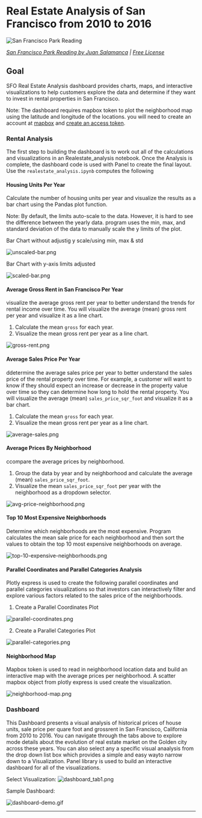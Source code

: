 # Real Estate Analysis of San Francisco from 2010 to 2016

![San Francisco Park Reading](Images/san-francisco-park-reading.jpg)

*[San Francisco Park Reading by Juan Salamanca](https://www.pexels.com/photo/park-san-francisco-reading-61109/) | [Free License](https://www.pexels.com/photo-license/)*

## Goal

SFO Real Estate Analysis dashboard provides charts, maps, and interactive visualizations to help customers explore the data and determine if they want to invest in rental properties in San Francisco. 

Note: The dashboard requires mapbox token to plot the neighborhood map using the latitude and longitude of the locations. 
you will need to create an account at [mapbox](https://www.mapbox.com/) and [create an access token](https://docs.mapbox.com/help/how-mapbox-works/access-tokens/#creating-and-managing-access-tokens).


### Rental Analysis

The first step to building the dashboard is to work out all of the calculations and visualizations in an Realestate_analysis notebook. Once the Analysis is complete, the dashboard code is used with Panel to create the final layout. Use the `realestate_analysis.ipynb` computes the following

#### Housing Units Per Year

Calculate the number of housing units per year and visualize the results as a bar chart using the Pandas plot function.

Note: By default, the limits auto-scale to the data. However, it is hard to see the difference between the yearly data. 
program uses the min, max, and standard deviation of the data to manually scale the y limits of the plot.

Bar Chart without adjustig y scale/using min, max & std

  ![unscaled-bar.png](Images/unscaled-bar.png)

Bar Chart with y-axis limits adjusted

  ![scaled-bar.png](Images/scaled-bar.png)


#### Average Gross Rent in San Francisco Per Year

visualize the average gross rent per year to better understand the trends for rental income over time. You will visualize the average (mean) gross rent per year and visualize it as a line chart.

1. Calculate the mean `gross` for each year.
2. Visualize the mean gross rent per year as a line chart.

  ![gross-rent.png](Images/gross-rent.png)

#### Average Sales Price Per Year

ddetermine the average sales price per year to better understand the sales price of the rental property over time. For example, a customer will want to know if they should expect an increase or decrease in the property value over time so they can determine how long to hold the rental property. You will visualize the average (mean) `sales_price_sqr_foot` and visualize it as a bar chart.

1. Calculate the mean `gross` for each year.
2. Visualize the mean gross rent per year as a line chart.

  ![average-sales.png](Images/average-sales.png)

#### Average Prices By Neighborhood

ccompare the average prices by neighborhood.

1. Group the data by year and by neighborhood and calculate the average (mean) `sales_price_sqr_foot`.
2. Visualize the mean `sales_price_sqr_foot` per year with the neighborhood as a dropdown selector. 

  ![avg-price-neighborhood.png](Images/avg-price-neighborhood.png)

#### Top 10 Most Expensive Neighborhoods

Determine which neighborhoods are the most expensive. Program calculates the mean sale price for each neighborhood and then sort the values to obtain the top 10 most expensive neighborhoods on average. 

  ![top-10-expensive-neighborhoods.png](Images/top-10-expensive-neighborhoods.png)

#### Parallel Coordinates and Parallel Categories Analysis

Plotly express is used to create the following parallel coordinates and parallel categories visualizations so that investors can interactively filter and explore various factors related to the sales price of the neighborhoods.

1. Create a Parallel Coordinates Plot

  ![parallel-coordinates.png](Images/parallel-coordinates.png)

2. Create a Parallel Categories Plot

  ![parallel-categories.png](Images/parallel-categories.png)

#### Neighborhood Map

Mapbox token is used to read in neighborhood location data and build an interactive map with the average prices per neighborhood. A scatter mapbox object from plotly express is used create the visualization.

  ![neighborhood-map.png](Images/neighborhood-map.png)

### Dashboard
This Dashboard presents a visual analysis of historical prices of house units, sale price per quare foot and grossrent in San Francisco, California from 2010 to 2016. You can navigate through the tabs above to explore mode details about the evolution of real estate market on the Golden city across these years. You can also select any a specific visual anaalysis from the drop down list box which provides a simple and easy wayto narrow down to a Visualization. Panel library is used to build an interactive dashboard for all of the visualizations.

Select Visualization:
![dashboard_tab1.png](Images/dashboard_tab1.png)

Sample Dashboard:

  ![dashboard-demo.gif](Images/dashboard-demo.gif)

---
